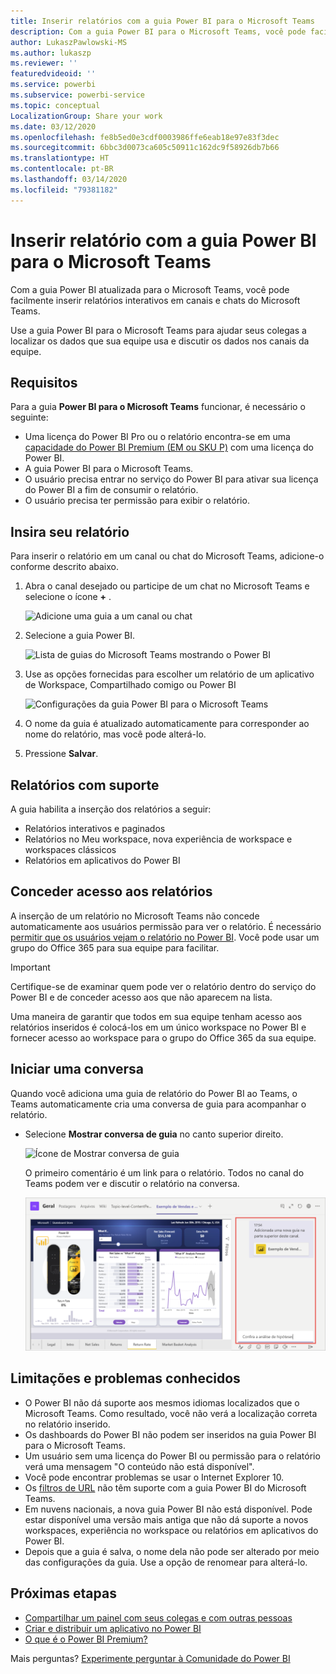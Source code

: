 ```yaml
---
title: Inserir relatórios com a guia Power BI para o Microsoft Teams
description: Com a guia Power BI para o Microsoft Teams, você pode facilmente inserir relatórios interativos em canais e chats.
author: LukaszPawlowski-MS
ms.author: lukaszp
ms.reviewer: ''
featuredvideoid: ''
ms.service: powerbi
ms.subservice: powerbi-service
ms.topic: conceptual
LocalizationGroup: Share your work
ms.date: 03/12/2020
ms.openlocfilehash: fe8b5ed0e3cdf0003986ffe6eab18e97e83f3dec
ms.sourcegitcommit: 6bbc3d0073ca605c50911c162dc9f58926db7b66
ms.translationtype: HT
ms.contentlocale: pt-BR
ms.lasthandoff: 03/14/2020
ms.locfileid: "79381182"
---
```

# <a name="embed-report-with-the-power-bi-tab-for-microsoft-teams"></a>Inserir relatório com a guia Power BI para o Microsoft Teams

Com a guia Power BI atualizada para o Microsoft Teams, você pode facilmente inserir relatórios interativos em canais e chats do Microsoft Teams.

Use a guia Power BI para o Microsoft Teams para ajudar seus colegas a localizar os dados que sua equipe usa e discutir os dados nos canais da equipe.

## <a name="requirements"></a>Requisitos

Para a guia **Power BI para o Microsoft Teams** funcionar, é necessário o seguinte:

- Uma licença do Power BI Pro ou o relatório encontra-se em uma [capacidade do Power BI Premium (EM ou SKU P)](service-premium-what-is.md) com uma licença do Power BI.
- A guia Power BI para o Microsoft Teams.
- O usuário precisa entrar no serviço do Power BI para ativar sua licença do Power BI a fim de consumir o relatório.
- O usuário precisa ter permissão para exibir o relatório.

## <a name="embed-your-report"></a>Insira seu relatório
Para inserir o relatório em um canal ou chat do Microsoft Teams, adicione-o conforme descrito abaixo.

1. Abra o canal desejado ou participe de um chat no Microsoft Teams e selecione o ícone **+** .

    ![Adicione uma guia a um canal ou chat](media/service-embed-report-microsoft-teams/service-embed-report-microsoft-teams-add.png)

2. Selecione a guia Power BI.

    ![Lista de guias do Microsoft Teams mostrando o Power BI](media/service-embed-report-microsoft-teams/service-embed-report-microsoft-teams-tab.png)

3. Use as opções fornecidas para escolher um relatório de um aplicativo de Workspace, Compartilhado comigo ou Power BI

    ![Configurações da guia Power BI para o Microsoft Teams](media/service-embed-report-microsoft-teams/service-embed-report-microsoft-teams-tab-settings.png)

4. O nome da guia é atualizado automaticamente para corresponder ao nome do relatório, mas você pode alterá-lo. 

5. Pressione **Salvar**.

## <a name="supported-reports"></a>Relatórios com suporte

A guia habilita a inserção dos relatórios a seguir:

- Relatórios interativos e paginados
- Relatórios no Meu workspace, nova experiência de workspace e workspaces clássicos
- Relatórios em aplicativos do Power BI


## <a name="grant-access-to-reports"></a>Conceder acesso aos relatórios

A inserção de um relatório no Microsoft Teams não concede automaticamente aos usuários permissão para ver o relatório. É necessário [permitir que os usuários vejam o relatório no Power BI](service-share-dashboards.md). Você pode usar um grupo do Office 365 para sua equipe para facilitar. 

> [!IMPORTANT]
> Certifique-se de examinar quem pode ver o relatório dentro do serviço do Power BI e de conceder acesso aos que não aparecem na lista.

Uma maneira de garantir que todos em sua equipe tenham acesso aos relatórios inseridos é colocá-los em um único workspace no Power BI e fornecer acesso ao workspace para o grupo do Office 365 da sua equipe.

## <a name="start-a-conversation"></a>Iniciar uma conversa

Quando você adiciona uma guia de relatório do Power BI ao Teams, o Teams automaticamente cria uma conversa de guia para acompanhar o relatório. 

- Selecione **Mostrar conversa de guia** no canto superior direito.

    ![Ícone de Mostrar conversa de guia](media/service-embed-report-microsoft-teams/power-bi-teams-conversation-icon.png)

    O primeiro comentário é um link para o relatório. Todos no canal do Teams podem ver e discutir o relatório na conversa.

    ![Conversa de guia](media/service-embed-report-microsoft-teams/power-bi-teams-conversation-tab.png)

## <a name="known-issues-and-limitations"></a>Limitações e problemas conhecidos

- O Power BI não dá suporte aos mesmos idiomas localizados que o Microsoft Teams. Como resultado, você não verá a localização correta no relatório inserido.
- Os dashboards do Power BI não podem ser inseridos na guia Power BI para o Microsoft Teams.
- Um usuário sem uma licença do Power BI ou permissão para o relatório verá uma mensagem "O conteúdo não está disponível".
- Você pode encontrar problemas se usar o Internet Explorer 10. <!--You can look at the [browsers support for Power BI](consumer/end-user-browsers.md) and for [Office 365](https://products.office.com/office-system-requirements#Browsers-section). -->
- Os [filtros de URL](service-url-filters.md) não têm suporte com a guia Power BI do Microsoft Teams.
- Em nuvens nacionais, a nova guia Power BI não está disponível. Pode estar disponível uma versão mais antiga que não dá suporte a novos workspaces, experiência no workspace ou relatórios em aplicativos do Power BI. 
- Depois que a guia é salva, o nome dela não pode ser alterado por meio das configurações da guia. Use a opção de renomear para alterá-lo.

## <a name="next-steps"></a>Próximas etapas
- [Compartilhar um painel com seus colegas e com outras pessoas](service-share-dashboards.md)  
- [Criar e distribuir um aplicativo no Power BI](service-create-distribute-apps.md)  
- [O que é o Power BI Premium?](service-premium-what-is.md)

Mais perguntas? [Experimente perguntar à Comunidade do Power BI](https://community.powerbi.com/)
